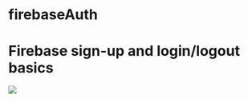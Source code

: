 # firebaseAuth
<h1>Firebase sign-up and login/logout basics</h1>
<img src="https://lh3.googleusercontent.com/t3Zkngy_ID4YNX7qTkQA_sPN8SGskQi8AH_DvUv76z3617A7O8oC2uKbHIUANK6xyAQvBnZxZwABJLxjDyT72LPKA2f4r3E=s688">
